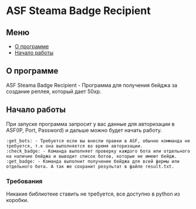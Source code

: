 # ASF Steama Badge Recipient

## Меню

- [О программе](#about)
- [Начало работы](#getting_started)

## О программе <a name = "about"></a>

ASF Steama Badge Recipient - Программа для получения бейджа за создание реплея, который дает 50xp.

## Начало работы <a name = "getting_started"></a>

При запуске программа запросит у вас данные для авторизации в ASF(IP, Port, Password) и дальше можно будет начать работу.

```
:get_bots: - Требуется если вы внесли правки в ASF, обычно комманда не требуется, т.к она выполняется во время авторизации.
:check_badge: - Команда выполняет проверку каждого бота или отдельного на наличие бейджа и выводит список ботов, которые не имеют бейдж.
:get_badge: - Команда выполнит получение бейджа для всей фермы или отдельного бота. А так же сохранит результат в файле result.txt.
```

### Требования

Никакие библиотеке ставить не требуется, все доступно в python из коробки.
